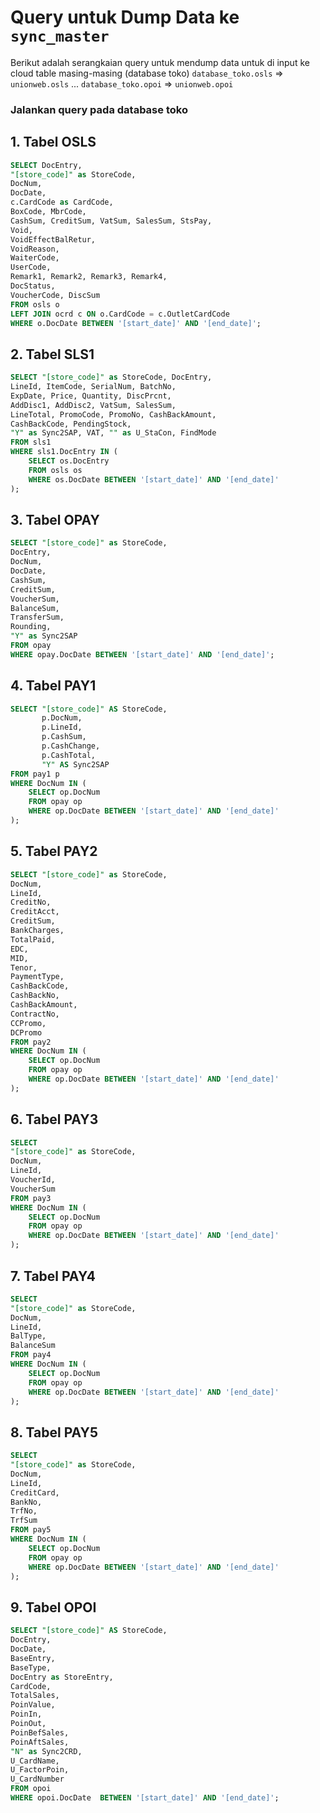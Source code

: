 # Query untuk Dump Data ke `sync_master`

Berikut adalah serangkaian query untuk mendump data untuk di input ke cloud table masing-masing (database toko)
`database_toko.osls` => `unionweb.osls`
...
`database_toko.opoi` => `unionweb.opoi`

### Jalankan query pada database toko
## **1. Tabel OSLS**

```sql
SELECT DocEntry,
"[store_code]" as StoreCode,
DocNum,
DocDate,
c.CardCode as CardCode,
BoxCode, MbrCode,
CashSum, CreditSum, VatSum, SalesSum, StsPay,
Void,
VoidEffectBalRetur,
VoidReason,
WaiterCode,
UserCode,
Remark1, Remark2, Remark3, Remark4,
DocStatus,
VoucherCode, DiscSum
FROM osls o
LEFT JOIN ocrd c ON o.CardCode = c.OutletCardCode
WHERE o.DocDate BETWEEN '[start_date]' AND '[end_date]';
```

## **2. Tabel SLS1**

```sql
SELECT "[store_code]" as StoreCode, DocEntry,
LineId, ItemCode, SerialNum, BatchNo,
ExpDate, Price, Quantity, DiscPrcnt,
AddDisc1, AddDisc2, VatSum, SalesSum,
LineTotal, PromoCode, PromoNo, CashBackAmount,
CashBackCode, PendingStock,
"Y" as Sync2SAP, VAT, "" as U_StaCon, FindMode
FROM sls1
WHERE sls1.DocEntry IN (
    SELECT os.DocEntry
    FROM osls os
    WHERE os.DocDate BETWEEN '[start_date]' AND '[end_date]'
);
```

## **3. Tabel OPAY**

```sql
SELECT "[store_code]" as StoreCode,
DocEntry,
DocNum,
DocDate,
CashSum,
CreditSum,
VoucherSum,
BalanceSum,
TransferSum,
Rounding,
"Y" as Sync2SAP
FROM opay
WHERE opay.DocDate BETWEEN '[start_date]' AND '[end_date]';
```

## **4. Tabel PAY1**

```sql
SELECT "[store_code]" AS StoreCode,
       p.DocNum,
       p.LineId,
       p.CashSum,
       p.CashChange,
       p.CashTotal,
       "Y" AS Sync2SAP
FROM pay1 p
WHERE DocNum IN (
    SELECT op.DocNum
    FROM opay op
    WHERE op.DocDate BETWEEN '[start_date]' AND '[end_date]'
);
```

## **5. Tabel PAY2**

```sql
SELECT "[store_code]" as StoreCode,
DocNum,
LineId,
CreditNo,
CreditAcct,
CreditSum,
BankCharges,
TotalPaid,
EDC,
MID,
Tenor,
PaymentType,
CashBackCode,
CashBackNo,
CashBackAmount,
ContractNo,
CCPromo,
DCPromo
FROM pay2
WHERE DocNum IN (
    SELECT op.DocNum
    FROM opay op
    WHERE op.DocDate BETWEEN '[start_date]' AND '[end_date]'
);
```

## **6. Tabel PAY3**

```sql
SELECT
"[store_code]" as StoreCode,
DocNum,
LineId,
VoucherId,
VoucherSum
FROM pay3
WHERE DocNum IN (
    SELECT op.DocNum
    FROM opay op
    WHERE op.DocDate BETWEEN '[start_date]' AND '[end_date]'
);
```

## **7. Tabel PAY4**

```sql
SELECT
"[store_code]" as StoreCode,
DocNum,
LineId,
BalType,
BalanceSum
FROM pay4
WHERE DocNum IN (
    SELECT op.DocNum
    FROM opay op
    WHERE op.DocDate BETWEEN '[start_date]' AND '[end_date]'
);
```

## **8. Tabel PAY5**

```sql
SELECT
"[store_code]" as StoreCode,
DocNum,
LineId,
CreditCard,
BankNo,
TrfNo,
TrfSum
FROM pay5
WHERE DocNum IN (
    SELECT op.DocNum
    FROM opay op
    WHERE op.DocDate BETWEEN '[start_date]' AND '[end_date]'
);
```

## **9. Tabel OPOI**

```sql
SELECT "[store_code]" AS StoreCode,
DocEntry,
DocDate,
BaseEntry,
BaseType,
DocEntry as StoreEntry,
CardCode,
TotalSales,
PoinValue,
PoinIn,
PoinOut,
PoinBefSales,
PoinAftSales,
"N" as Sync2CRD,
U_CardName,
U_FactorPoin,
U_CardNumber
FROM opoi
WHERE opoi.DocDate  BETWEEN '[start_date]' AND '[end_date]';
```
